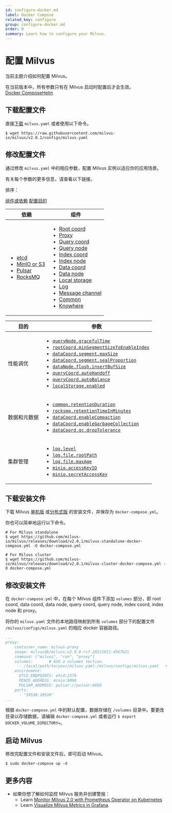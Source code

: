 ```yaml
---
id: configure-docker.md
label: Docker Compose
related_key: configure
group: configure-docker.md
order: 0
summary: Learn how to configure your Milvus.
---
```


# 配置 Milvus



当前主题介绍如何配置 Milvus。

<div class="alert note">
在当前版本中，所有参数只有在 Milvus 启动时配置后才会生效。
</div>

<div class="tab-wrapper"><a href="configure-docker.md" class='active '>Docker Compose</a><a href="configure-helm.md" class=''>Helm</a></div>

## 下载配置文件

直接[下载](https://raw.githubusercontent.com/milvus-io/milvus/v2.0.1/configs/milvus.yaml) `milvus.yaml` 或者使用以下命令。

```
$ wget https://raw.githubusercontent.com/milvus-io/milvus/v2.0.1/configs/milvus.yaml
```

## 修改配置文件

通过修改 `milvus.yaml` 中的相应参数，配置 Milvus 实例以适应你的应用场景。

有关每个参数的更多信息，请查看以下链接。

排序：

<div class="filter">
<a href="#component">组件或依赖</a> <a href="#purpose">配置目的</a> 

</div>

<div class="filter-component table-wrapper">

<table id="component">
<thead>
  <tr>
    <th>依赖</th>
    <th>组件</th>
  </tr>
</thead>
<tbody>
  <tr>
    <td>
        <ul>
            <li><a href="configure_etcd.md">etcd</a></li>
            <li><a href="configure_minio.md">MinIO or S3</a></li>
            <li><a href="configure_pulsar.md">Pulsar</a></li>
            <li><a href="configure_rocksmq.md">RocksMQ</a></li>
        </ul>
    </td>
    <td>
        <ul>
            <li><a href="configure_rootcoord.md">Root coord</a></li>
            <li><a href="configure_proxy.md">Proxy</a></li>
            <li><a href="configure_querycoord.md">Query coord</a></li>
            <li><a href="configure_querynode.md">Query node</a></li>
            <li><a href="configure_indexcoord.md">Index coord</a></li>
            <li><a href="configure_indexnode.md">Index node</a></li>
            <li><a href="configure_datacoord.md">Data coord</a></li>
            <li><a href="configure_datanode.md">Data node</a></li>
            <li><a href="configure_localstorage.md">Local storage</a></li>
            <li><a href="configure_log.md">Log</a></li>
            <li><a href="configure_messagechannel.md">Message channel</a></li>
            <li><a href="configure_common.md">Common</a></li>
            <li><a href="configure_knowhere.md">Knowhere</a></li>
        </ul>
    </td>
  </tr>
</tbody>
</table>

</div>

<div class="filter-purpose table-wrapper">

<table id="purpose">
<thead>
  <tr>
    <th>目的</th>
    <th>参数</th>
  </tr>
</thead>
<tbody>
  <tr>
    <td>性能调优</td>
    <td>
        <ul>
            <li><a href="configure_querynode.md#queryNode.gracefulTime"><code>queryNode.gracefulTime</code></a></li>
            <li><a href="configure_rootcoord.md#rootCoord.minSegmentSizeToEnableIndex"><code>rootCoord.minSegmentSizeToEnableIndex</code></a></li>
            <li><a href="configure_datacoord.md#dataCoord.segment.maxSize"><code>dataCoord.segment.maxSize</code></a></li>
            <li><a href="configure_datacoord.md#dataCoord.segment.sealProportion"><code>dataCoord.segment.sealProportion</code></a></li>
            <li><a href="configure_datanode.md#dataNode.flush.insertBufSize"><code>dataNode.flush.insertBufSize</code></a></li>
            <li><a href="configure_querycoord.md#queryCoord.autoHandoff"><code>queryCoord.autoHandoff</code></a></li>
            <li><a href="configure_querycoord.md#queryCoord.autoBalance"><code>queryCoord.autoBalance</code></a></li>
            <li><a href="configure_localstorage.md#localStorage.enabled"><code>localStorage.enabled</code></a></li>
        </ul>
    </td>
  </tr>
  <tr>
    <td>数据和元数据</td>
    <td>
        <ul>
            <li><a href="configure_common.md#common.retentionDuration"><code>common.retentionDuration</code></a></li>
            <li><a href="configure_rocksmq.md#rocksmq.retentionTimeInMinutes"><code>rocksmq.retentionTimeInMinutes</code></a></li>
            <li><a href="configure_datacoord.md#dataCoord.enableCompaction"><code>dataCoord.enableCompaction</code></a></li>
            <li><a href="configure_datacoord.md#dataCoord.enableGarbageCollection"><code>dataCoord.enableGarbageCollection</code></a></li>
            <li><a href="configure_datacoord.md#dataCoord.gc.dropTolerance"><code>dataCoord.gc.dropTolerance</code></a></li>
        </ul>
    </td>
  </tr>
  <tr>
    <td>集群管理</td>
    <td>
        <ul>
            <li><a href="configure_log.md#log.level"><code>log.level</code></a></li>
            <li><a href="configure_log.md#log.file.rootPath"><code>log.file.rootPath</code></a></li>
            <li><a href="configure_log.md#log.file.maxAge"><code>log.file.maxAge</code></a></li>
            <li><a href="configure_minio.md#minio.accessKeyID"><code>minio.accessKeyID</code></a></li>
            <li><a href="configure_minio.md#minio.secretAccessKey"><code>minio.secretAccessKey</code></a></li>
        </ul>
    </td>
  </tr>
</tbody>
</table>

</div>

## 下载安装文件

下载 Milvus [单机版](https://github.com/milvus-io/milvus/releases/download/v2.0.1/milvus-standalone-docker-compose.yml) 或[分布式版](https://github.com/milvus-io/milvus/releases/download/v2.0.1/milvus-cluster-docker-compose.yml) 的安装文件，并保存为 `docker-compose.yml`。

你也可以简单地运行以下命令。

```
# For Milvus standalone
$ wget https://github.com/milvus-io/milvus/releases/download/v2.0.1/milvus-standalone-docker-compose.yml -O docker-compose.yml
```

```
# For Milvus cluster
$ wget https://github.com/milvus-io/milvus/releases/download/v2.0.1/milvus-cluster-docker-compose.yml -O docker-compose.yml
```

## 修改安装文件

在 `docker-compose.yml` 中，在每个 Milvus 组件下添加 `volumes` 部分，即 root coord, data coord, data node, query coord, query node, index coord, index node 和 proxy。

将你的 `milvus.yaml` 文件的本地路径映射到所有 `volumes` 部分下的配置文件 `/milvus/configs/milvus.yaml` 的相应 docker 容器路径。

```yaml
...
proxy:
    container_name: milvus-proxy
    image: milvusdb/milvus:v2.0.0-rc7-20211011-d567b21
    command: ["milvus", "run", "proxy"]
    volumes:       # Add a volumes section.
      - /local/path/to/your/milvus.yaml:/milvus/configs/milvus.yaml   # Map the local path to the container path
    environment:
      ETCD_ENDPOINTS: etcd:2379
      MINIO_ADDRESS: minio:9000
      PULSAR_ADDRESS: pulsar://pulsar:6650
    ports:
      - "19530:19530"
...
```

<div class="alert note">
根据 <code>docker-compose.yml</code> 中的默认配置，数据存储在 <code>/volumes</code> 目录中。要更改目录以存储数据，请编辑 <code>docker-compose.yml</code> 或者运行 <code>$ export DOCKER_VOLUME_DIRECTORY=</code>。
</div>

## 启动 Milvus

修改完配置文件和安装文件后，即可启动 Milvus。

```
$ sudo docker-compose up -d
```

## 更多内容

- 如果你想了解如何监控 Milvus 服务并创建警报：
  - Learn [Monitor Milvus 2.0 with Prometheus Operator on Kubernetes](monitor.md)
  - Learn [Visualize Milvus Metrics in Grafana](visualize.md).

